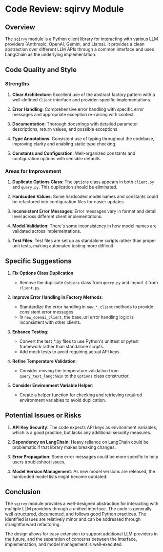 # Code Review: sqirvy Module

## Overview

The `sqirvy` module is a Python client library for interacting with various LLM providers (Anthropic, OpenAI, Gemini, and Llama). It provides a clean abstraction over different LLM APIs through a common interface and uses LangChain as the underlying implementation.

## Code Quality and Style

### Strengths

1. **Clear Architecture**: Excellent use of the abstract factory pattern with a well-defined `Client` interface and provider-specific implementations.

2. **Error Handling**: Comprehensive error handling with specific error messages and appropriate exception re-raising with context.

3. **Documentation**: Thorough docstrings with detailed parameter descriptions, return values, and possible exceptions.

4. **Type Annotations**: Consistent use of typing throughout the codebase, improving clarity and enabling static type checking.

5. **Constants and Configuration**: Well-organized constants and configuration options with sensible defaults.

### Areas for Improvement

1. **Duplicate Options Class**: The `Options` class appears in both `client.py` and `query.py`. This duplication should be eliminated.

2. **Hardcoded Values**: Some hardcoded model names and constants could be refactored into configuration files for easier updates.

3. **Inconsistent Error Messages**: Error messages vary in format and detail level across different client implementations.

4. **Model Validation**: There's some inconsistency in how model names are validated across implementations.

5. **Test Files**: Test files are set up as standalone scripts rather than proper unit tests, making automated testing more difficult.

## Specific Suggestions

1. **Fix Options Class Duplication**:
   - Remove the duplicate `Options` class from `query.py` and import it from `client.py`.

2. **Improve Error Handling in Factory Methods**:
   - Standardize the error handling in `new_*_client` methods to provide consistent error messages.
   - In `new_openai_client`, the base_url error handling logic is inconsistent with other clients.

3. **Enhance Testing**:
   - Convert the test_*.py files to use Python's unittest or pytest framework rather than standalone scripts.
   - Add mock tests to avoid requiring actual API keys.

4. **Refine Temperature Validation**:
   - Consider moving the temperature validation from `query_text_langchain` to the `Options` class constructor.

5. **Consider Environment Variable Helper**:
   - Create a helper function for checking and retrieving required environment variables to avoid duplication.

## Potential Issues or Risks

1. **API Key Security**: The code expects API keys as environment variables, which is a good practice, but lacks any additional security measures.

2. **Dependency on LangChain**: Heavy reliance on LangChain could be problematic if that library makes breaking changes.

3. **Error Propagation**: Some error messages could be more specific to help users troubleshoot issues.

4. **Model Version Management**: As new model versions are released, the hardcoded model lists might become outdated.

## Conclusion

The `sqirvy` module provides a well-designed abstraction for interacting with multiple LLM providers through a unified interface. The code is generally well-structured, documented, and follows good Python practices. The identified issues are relatively minor and can be addressed through straightforward refactoring.

The design allows for easy extension to support additional LLM providers in the future, and the separation of concerns between the interface, implementation, and model management is well-executed.